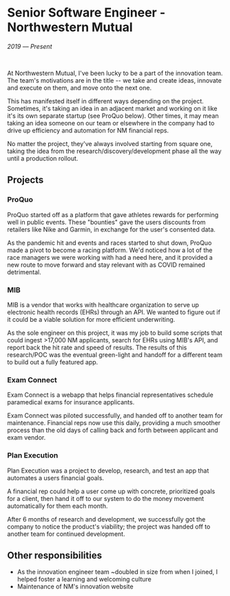 # Senior Software Engineer - Northwestern Mutual

_2019 –– Present_

<br />

At Northwestern Mutual, I've been lucky to be a part of the innovation team. The team's motivations are in the title -- we take and create ideas, innovate and execute on them, and move onto the next one.

This has manifested itself in different ways depending on the project. Sometimes, it's taking an idea in an adjacent market and working on it like it's its own separate startup (see ProQuo below). Other times, it may mean taking an idea someone on our team or elsewhere in the company had to drive up efficiency and automation for NM financial reps.

No matter the project, they've always involved starting from square one, taking the idea from the research/discovery/development phase all the way until a production rollout.

## Projects

### ProQuo

ProQuo started off as a platform that gave athletes rewards for performing well in public events. These "bounties" gave the users discounts from retailers like Nike and Garmin, in exchange for the user's consented data.

As the pandemic hit and events and races started to shut down, ProQuo made a pivot to become a racing platform. We'd noticed how a lot of the race managers we were working with had a need here, and it provided a new route to move forward and stay relevant with as COVID remained detrimental.

### MIB

MIB is a vendor that works with healthcare organization to serve up electronic health records (EHRs) through an API. We wanted to figure out if it could be a viable solution for more efficient underwriting.

As the sole engineer on this project, it was my job to build some scripts that could ingest >17,000 NM applicants, search for EHRs using MIB's API, and report back the hit rate and speed of results. The results of this research/POC was the eventual green-light and handoff for a different team to build out a fully featured app.

### Exam Connect

Exam Connect is a webapp that helps financial representatives schedule paramedical exams for insurance applicants.

Exam Connect was piloted successfully, and handed off to another team for maintenance. Financial reps now use this daily, providing a much smoother process than the old days of calling back and forth between applicant and exam vendor.

### Plan Execution

Plan Execution was a project to develop, research, and test an app that automates a users financial goals.

A financial rep could help a user come up with concrete, prioritized goals for a client, then hand it off to our system to do the money movement automatically for them each month.

After 6 months of research and development, we successfully got the company to notice the product's viability; the project was handed off to another team for continued development.

## Other responsibilities

- As the innovation engineer team ~doubled in size from when I joined, I helped foster a learning and welcoming culture
- Maintenance of NM's innovation website